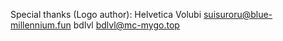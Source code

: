 Special thanks (Logo author):
Helvetica Volubi <suisuroru@blue-millennium.fun>
bdlvl <bdlvl@mc-mygo.top>